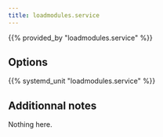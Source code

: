 ```yaml
---
title: loadmodules.service
---
```


{{% provided_by "loadmodules.service" %}}

## Options

{{% systemd_unit "loadmodules.service" %}}

## Additionnal notes

Nothing here.